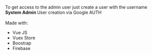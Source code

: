 To get access to the admin user just create a user with the username <b> System Admin </b> 
User creation via Google AUTH
<br><br>
Made with:
<ul>
  <li>Vue JS</li>
  <li>Vuex Store </li>
  <li>Boostrap </li>
  <li>Firebase</li>
 </ul>

